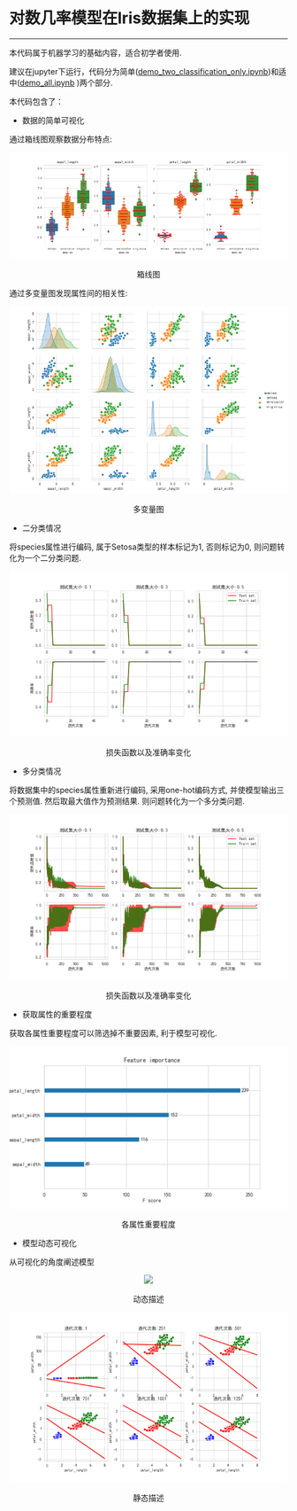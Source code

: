 # 对数几率模型在Iris数据集上的实现
---
本代码属于机器学习的基础内容，适合初学者使用.

建议在jupyter下运行，代码分为简单([demo_two_classification_only.ipynb](https://github.com/zasle/Iris_logistic_classify/blob/master/demo_two_classification_only.ipynb))和适中([demo_all.ipynb](https://github.com/zasle/Iris_logistic_classify/blob/master/demo_all.ipynb) )两个部分.

本代码包含了：

- 数据的简单可视化

 通过箱线图观察数据分布特点:
<div align="center">
  <img src="img/01.png"  />
  <p>箱线图</p>
</div>

 通过多变量图发现属性间的相关性:

<div align="center">
  <img src="img/02.png"  />
  <p>多变量图</p>
</div>

- 二分类情况

 将species属性进行编码, 属于Setosa类型的样本标记为1, 否则标记为0, 则问题转化为一个二分类问题.
 
<div align="center">
  <img src="img/03.png"  />
  <p>损失函数以及准确率变化</p>
</div>

- 多分类情况

 将数据集中的species属性重新进行编码, 采用one-hot编码方式, 并使模型输出三个预测值. 然后取最大值作为预测结果. 则问题转化为一个多分类问题.
 

<div align="center">
  <img src="img/04.png"  />
  <p>损失函数以及准确率变化</p>
</div>

- 获取属性的重要程度

 获取各属性重要程度可以筛选掉不重要因素, 利于模型可视化.
<div align="center">
  <img src="img/05.png"  />
  <p>各属性重要程度</p>
</div>

- 模型动态可视化

 从可视化的角度阐述模型
 <div align="center">
  <img src="img/demo.gif"  />
  <p>动态描述</p>
</div>



<div align="center">
  <img src="img/06.png"  />
  <p>静态描述</p>
</div>
